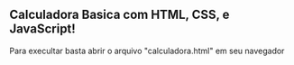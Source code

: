 Calculadora Basica com HTML, CSS, e JavaScript!
--------------------------------------------------------------------------------------------------------------------------------------------------
Para execultar basta abrir o arquivo "calculadora.html" em seu navegador

